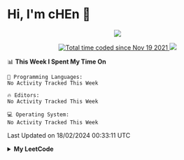 <!--
**chenjiyan2001/chenjiyan2001** is a ✨ _special_ ✨ repository because its `README.md` (this file) appears on your GitHub profile.

Here are some ideas to get you started:

- 🔭 I’m currently working on ...
- 🌱 I’m currently learning ...
- 👯 I’m looking to collaborate on ...
- 🤔 I’m looking for help with ...
- 💬 Ask me about ...
- 📫 How to reach me: ...
- 😄 Pronouns: ...
- ⚡ Fun fact: ...
-->

# Hi, I'm cHEn :wave: 
<p align="center">
  <a href="https://github.com/chenjiyan2001" class="rich-diff-level-one">
    <img src="https://github-readme-stats.vercel.app/api?username=chenjiyan2001&show_icons=true&theme=onedark">
  </a>
</p>

<p align="center">
  <a href="https://wakatime.com/@8d643437-66da-4afa-bfae-3b4a5bb9b1c7">
    <img src="https://wakatime.com/badge/user/8d643437-66da-4afa-bfae-3b4a5bb9b1c7.svg" alt="Total time coded since Nov 19 2021" />
  </a>
  <a href="https://clist.by/account/maybe_one_day/resource/leetcode.com/">
       <img src=https://img.shields.io/badge/dynamic/json?logo=LeetCode&color=blue&label=Highest%20Rating&query=data.resources%5B%22leetcode.com%22%5D.highest.value&url=https%3A%2F%2Fclist.by%2Faccount%2Fmaybe_one_day%2Fresource%2Fleetcode.com%2Fratings%2F%3Fresource%3Dleetcode.com>
  </a>
</p>

<!--START_SECTION:waka-->
📊 **This Week I Spent My Time On** 

```text
💬 Programming Languages: 
No Activity Tracked This Week

🔥 Editors: 
No Activity Tracked This Week

💻 Operating System: 
No Activity Tracked This Week
```


 Last Updated on 18/02/2024 00:33:11 UTC
<!--END_SECTION:waka-->

<details>

  <summary><b>My LeetCode</b></summary>

  <p align="center">
     <img src="https://stats.justsong.cn/api/leetcode?username=Maybe_one_day&cn=true">
  </p>

</details>
